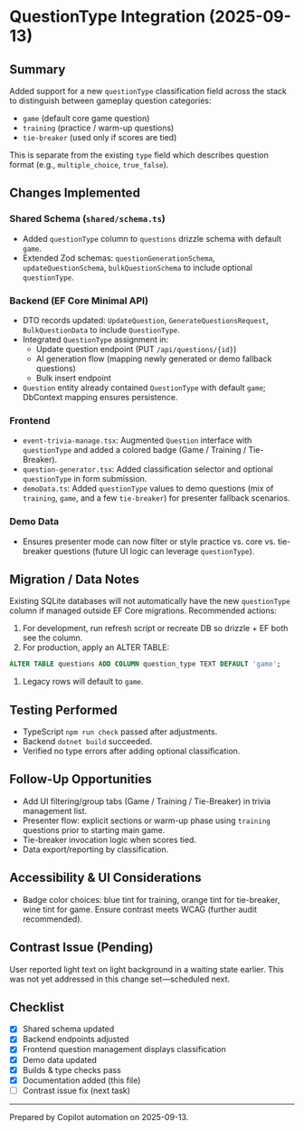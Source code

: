 # QuestionType Integration (2025-09-13)

## Summary

Added support for a new `questionType` classification field across the stack to distinguish between gameplay question categories:

- `game` (default core game question)
- `training` (practice / warm-up questions)
- `tie-breaker` (used only if scores are tied)

This is separate from the existing `type` field which describes question format (e.g., `multiple_choice`, `true_false`).

## Changes Implemented

### Shared Schema (`shared/schema.ts`)

- Added `questionType` column to `questions` drizzle schema with default `game`.
- Extended Zod schemas: `questionGenerationSchema`, `updateQuestionSchema`, `bulkQuestionSchema` to include optional `questionType`.

### Backend (EF Core Minimal API)

- DTO records updated: `UpdateQuestion`, `GenerateQuestionsRequest`, `BulkQuestionData` to include `QuestionType`.
- Integrated `QuestionType` assignment in:
  - Update question endpoint (PUT `/api/questions/{id}`)
  - AI generation flow (mapping newly generated or demo fallback questions)
  - Bulk insert endpoint
- `Question` entity already contained `QuestionType` with default `game`; DbContext mapping ensures persistence.

### Frontend

- `event-trivia-manage.tsx`: Augmented `Question` interface with `questionType` and added a colored badge (Game / Training / Tie-Breaker).
- `question-generator.tsx`: Added classification selector and optional `questionType` in form submission.
- `demoData.ts`: Added `questionType` values to demo questions (mix of `training`, `game`, and a few `tie-breaker`) for presenter fallback scenarios.

### Demo Data

- Ensures presenter mode can now filter or style practice vs. core vs. tie-breaker questions (future UI logic can leverage `questionType`).

## Migration / Data Notes

Existing SQLite databases will not automatically have the new `questionType` column if managed outside EF Core migrations. Recommended actions:

1. For development, run refresh script or recreate DB so drizzle + EF both see the column.
1. For production, apply an ALTER TABLE:

  ```sql
  ALTER TABLE questions ADD COLUMN question_type TEXT DEFAULT 'game';
  ```

1. Legacy rows will default to `game`.

## Testing Performed

- TypeScript `npm run check` passed after adjustments.
- Backend `dotnet build` succeeded.
- Verified no type errors after adding optional classification.

## Follow-Up Opportunities

- Add UI filtering/group tabs (Game / Training / Tie-Breaker) in trivia management list.
- Presenter flow: explicit sections or warm-up phase using `training` questions prior to starting main game.
- Tie-breaker invocation logic when scores tied.
- Data export/reporting by classification.

## Accessibility & UI Considerations

- Badge color choices: blue tint for training, orange tint for tie-breaker, wine tint for game. Ensure contrast meets WCAG (further audit recommended).

## Contrast Issue (Pending)

User reported light text on light background in a waiting state earlier. This was not yet addressed in this change set—scheduled next.

## Checklist

- [x] Shared schema updated
- [x] Backend endpoints adjusted
- [x] Frontend question management displays classification
- [x] Demo data updated
- [x] Builds & type checks pass
- [x] Documentation added (this file)
- [ ] Contrast issue fix (next task)

---
Prepared by Copilot automation on 2025-09-13.
